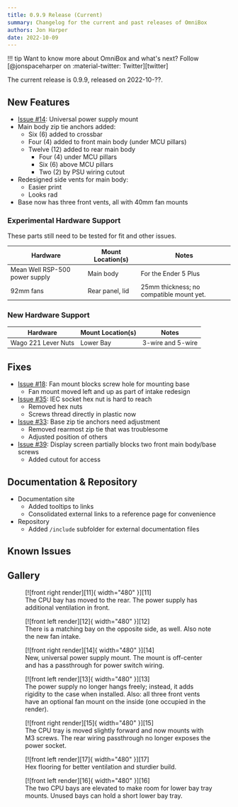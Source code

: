 ```yaml
---
title: 0.9.9 Release (Current)
summary: Changelog for the current and past releases of OmniBox
authors: Jon Harper
date: 2022-10-09
---
```


!!! tip
    Want to know more about OmniBox and what's next? Follow [@jonspaceharper on :material-twitter: Twitter][twitter]

The current release is 0.9.9, released on 2022-10-??.

<!-- ### Completed Requests

| Hardware | Mount Location(s) | Notes |
|----------|-------------------|-------| -->

## New Features

- [Issue #14][1]: Universal power supply mount
- Main body zip tie anchors added:
    - Six (6) added to crossbar
    - Four (4) added to front main body (under MCU pillars)
    - Twelve (12) added to rear main body
        - Four (4) under MCU pillars
        - Six (6) above MCU pillars
        - Two (2) by PSU wiring cutout
- Redesigned side vents for main body:
    - Easier print
    - Looks rad
- Base now has three front vents, all with 40mm fan mounts

### Experimental Hardware Support

These parts still need to be tested for fit and other issues.

| Hardware | Mount Location(s) | Notes |
|----------|-------------------|-------|
| Mean Well RSP-500 power supply | Main body | For the Ender 5 Plus |
| 92mm fans | Rear panel, lid | 25mm thickness; no compatible mount yet. |

### New Hardware Support

| Hardware | Mount Location(s) | Notes |
|----------|-------------------|-------|
| Wago 221 Lever Nuts | Lower Bay | 3-wire and 5-wire |

## Fixes

- [Issue #18][2]: Fan mount blocks screw hole for mounting base
    - Fan mount moved left and up as part of intake redesign
- [Issue #35][3]: IEC socket hex nut is hard to reach
    - Removed hex nuts
    - Screws thread directly in plastic now
- [Issue #33][4]: Base zip tie anchors need adjustment
    - Removed rearmost zip tie that was troublesome
    - Adjusted position of others
- [Issue #39][5]: Display screen partially blocks two front main body/base screws
    - Added cutout for access

## Documentation & Repository

- Documentation site
    - Added tooltips to links
    - Consolidated external links to a reference page for convenience
- Repository
    - Added `/include` subfolder for external documentation files

## Known Issues


## Gallery

<figure markdown>
  [![front right render][11]{ width="480" }][11]
  <figcaption>The CPU bay has moved to the rear. The power supply has additional ventilation in front.</figcaption>
</figure>

<figure markdown>
  [![front left render][12]{ width="480" }][12]
  <figcaption>There is a matching bay on the opposite side, as well. Also note the new fan intake.</figcaption>
</figure>

<figure markdown>
  [![front right render][14]{ width="480" }][14]
  <figcaption>New, universal power supply mount. The mount is off-center and has a passthrough for power switch wiring.</figcaption>
</figure>

<figure markdown>
  [![front left render][13]{ width="480" }][13]
  <figcaption>The power supply no longer hangs freely; instead, it adds rigidity to the case when installed. Also: all three front vents have an optional fan mount on the inside (one occupied in the render).</figcaption>
</figure>

<figure markdown>
  [![front right render][15]{ width="480" }][15]
  <figcaption>The CPU tray is moved slightly forward and now mounts with M3 screws. The rear wiring passthrough no longer exposes the power socket.</figcaption>
</figure>

<figure markdown>
  [![front left render][17]{ width="480" }][17]
  <figcaption>Hex flooring for better ventilation and sturdier build.</figcaption>
</figure>

<figure markdown>
  [![front left render][16]{ width="480" }][16]
  <figcaption>The two CPU bays are elevated to make room for lower bay tray mounts. Unused bays can hold a short lower bay tray.</figcaption>
</figure>

[1]: https://github.com/jon-harper/OmniBox/issues/14
[2]: https://github.com/jon-harper/OmniBox/issues/18
[3]: https://github.com/jon-harper/OmniBox/issues/35
[4]: https://github.com/jon-harper/OmniBox/issues/33
[5]: https://github.com/jon-harper/OmniBox/issues/39

[11]: ../img/gallery_0.9.9/render1.png
[12]: ../img/gallery_0.9.9/render2.png
[13]: ../img/gallery_0.9.9/render3.png
[14]: ../img/gallery_0.9.9/render4.png
[15]: ../img/gallery_0.9.9/render5.png
[16]: ../img/gallery_0.9.9/render6.png
[17]: ../img/gallery_0.9.9/render7.png